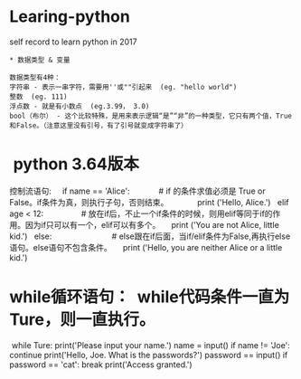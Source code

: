 # Learing-python
self record to learn python in 2017

    * 数据类型 & 变量

    数据类型有4种：
    字符串 - 表示一串字符，需要用''或""引起来  (eg. "hello world")
    整数  (eg. 111)
    浮点数 - 就是有小数点  (eg.3.99， 3.0)
    bool（布尔） - 这个比较特殊，是用来表示逻辑“是”“非”的一种类型，它只有两个值，True和False。（注意这里没有引号，有了引号就变成字符串了）

#  python 3.64版本
控制流语句:
   
   if name == 'Alice':             # if 的条件求值必须是 True or False。if条件为真，则执行子句，否则结束。            
      print ('Hello, Alice.')
   elif age < 12:                  # 放在if后，不止一个if条件的时候，则用elif等同于if的作用。因为if只可以有一个，elif可以有多个。
      print ('You are not Alice, little kid.')
   else:                           # else跟在if后面，当if/elif条件为False,再执行else语句。else语句不包含条件。
      print ('Hello, you are neither Alice or a little kid.')
  
 # while循环语句：  while代码条件一直为Ture，则一直执行。
  while Ture:
      print('Please input your name.')
      name = input()
      if name != 'Joe':
         continue
      print('Hello, Joe. What is the passwords?')
      password == input()
      if password == 'cat':
         break
  print('Access granted.')
